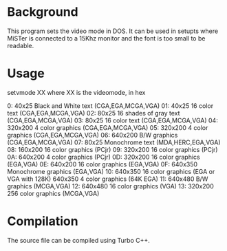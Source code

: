 # Background
This program sets the video mode in DOS.
It can be used in setupts where MiSTer is connected to a 15Khz monitor and the font is too small to be readable.

# Usage 
setvmode XX where XX is the videomode, in hex

0: 40x25 Black and White text (CGA,EGA,MCGA,VGA)
01: 40x25 16 color text (CGA,EGA,MCGA,VGA)
02: 80x25 16 shades of gray text (CGA,EGA,MCGA,VGA)
03: 80x25 16 color text (CGA,EGA,MCGA,VGA)
04: 320x200 4 color graphics (CGA,EGA,MCGA,VGA)
05: 320x200 4 color graphics (CGA,EGA,MCGA,VGA)
06: 640x200 B/W graphics (CGA,EGA,MCGA,VGA)
07: 80x25 Monochrome text (MDA,HERC,EGA,VGA)
08: 160x200 16 color graphics (PCjr)
09: 320x200 16 color graphics (PCjr)
0A: 640x200 4 color graphics (PCjr)
0D: 320x200 16 color graphics (EGA,VGA)
0E: 640x200 16 color graphics (EGA,VGA)
0F: 640x350 Monochrome graphics (EGA,VGA)
10: 640x350 16 color graphics (EGA or VGA with 128K)
    640x350 4 color graphics (64K EGA)
11: 640x480 B/W graphics (MCGA,VGA)
12: 640x480 16 color graphics (VGA)
13: 320x200 256 color graphics (MCGA,VGA)

# Compilation 

The source file can be compiled using Turbo C++. 
